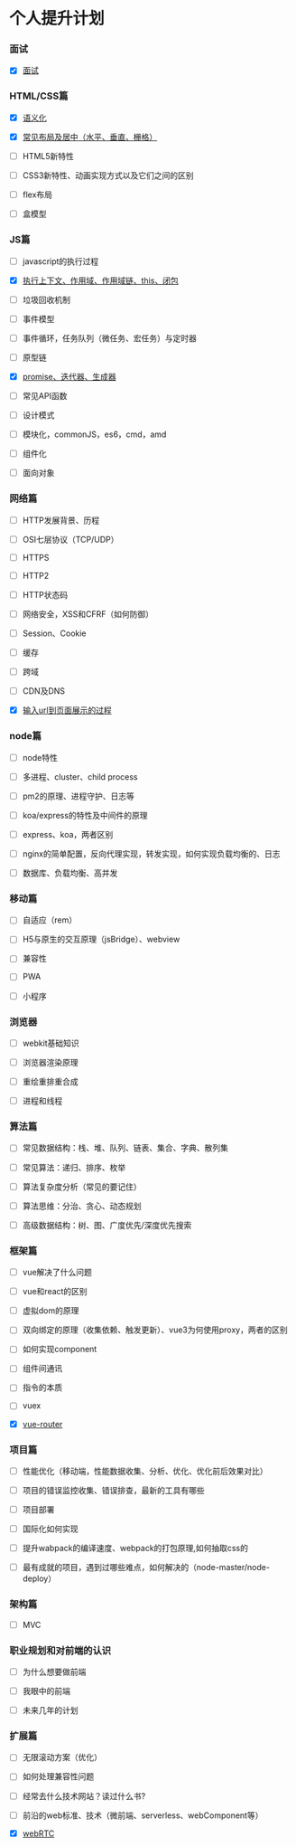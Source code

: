 # 个人提升计划

### 面试

- [x] [面试](https://github.com/lilangxiong/plan/blob/master/interview/interview.md)

### HTML/CSS篇

- [x] [语义化](https://github.com/lilangxiong/plan/blob/master/semantic.md)

- [x] [常见布局及居中（水平、垂直、栅格）](https://github.com/lilangxiong/plan/blob/master/layout.md)

- [ ] HTML5新特性

- [ ] CSS3新特性、动画实现方式以及它们之间的区别

- [ ] flex布局

- [ ] 盒模型


### JS篇
- [ ] javascript的执行过程

- [x] [执行上下文、作用域、作用域链、this、闭包](https://github.com/lilangxiong/plan/blob/master/executionContext/executionContext.md)

- [ ] 垃圾回收机制

- [ ] 事件模型

- [ ] 事件循环，任务队列（微任务、宏任务）与定时器

- [ ] 原型链

- [x] [promise、迭代器、生成器](https://github.com/lilangxiong/plan/blob/master/promise/promise.md)

- [ ] 常见API函数

- [ ] 设计模式

- [ ] 模块化，commonJS，es6，cmd，amd

- [ ] 组件化

- [ ] 面向对象

### 网络篇

- [ ] HTTP发展背景、历程

- [ ] OSI七层协议（TCP/UDP）

- [ ] HTTPS

- [ ] HTTP2

- [ ] HTTP状态码

- [ ] 网络安全，XSS和CFRF（如何防御）

- [ ] Session、Cookie

- [ ] 缓存

- [ ] 跨域

- [ ] CDN及DNS

- [x] [输入url到页面展示的过程](https://github.com/lilangxiong/plan/blob/master/url/url.md)

### node篇

- [ ] node特性

- [ ] 多进程、cluster、child process

- [ ] pm2的原理、进程守护、日志等

- [ ] koa/express的特性及中间件的原理

- [ ] express、koa，两者区别

- [ ] nginx的简单配置，反向代理实现，转发实现，如何实现负载均衡的、日志

- [ ] 数据库、负载均衡、高并发


### 移动篇

- [ ] 自适应（rem）

- [ ] H5与原生的交互原理（jsBridge）、webview

- [ ] 兼容性

- [ ] PWA

- [ ] 小程序

### 浏览器

- [ ] webkit基础知识

- [ ] 浏览器渲染原理

- [ ] 重绘重排重合成

- [ ] 进程和线程

### 算法篇

- [ ] 常见数据结构：栈、堆、队列、链表、集合、字典、散列集

- [ ] 常见算法：递归、排序、枚举

- [ ] 算法复杂度分析（常见的要记住）

- [ ] 算法思维：分治、贪心、动态规划

- [ ] 高级数据结构：树、图、广度优先/深度优先搜索

### 框架篇

- [ ] vue解决了什么问题

- [ ] vue和react的区别

- [ ] 虚拟dom的原理

- [ ] 双向绑定的原理（收集依赖、触发更新）、vue3为何使用proxy，两者的区别

- [ ] 如何实现component

- [ ] 组件间通讯

- [ ] 指令的本质

- [ ] vuex

- [x] [vue-router](https://github.com/lilangxiong/plan/blob/master/vueRouter/vueRouter.md)

### 项目篇

- [ ] 性能优化（移动端，性能数据收集、分析、优化、优化前后效果对比）

- [ ] 项目的错误监控收集、错误排查，最新的工具有哪些

- [ ] 项目部署

- [ ] 国际化如何实现

- [ ] 提升wabpack的编译速度、webpack的打包原理,如何抽取css的

- [ ] 最有成就的项目，遇到过哪些难点，如何解决的（node-master/node-deploy）

### 架构篇

- [ ] MVC

### 职业规划和对前端的认识

- [ ] 为什么想要做前端

- [ ] 我眼中的前端

- [ ] 未来几年的计划

### 扩展篇

- [ ] 无限滚动方案（优化）

- [ ] 如何处理兼容性问题

- [ ] 经常去什么技术网站？读过什么书?

- [ ] 前沿的web标准、技术（微前端、serverless、webComponent等）

- [x] [webRTC](https://github.com/lilangxiong/plan/blob/master/webrtc/webrtc.md)